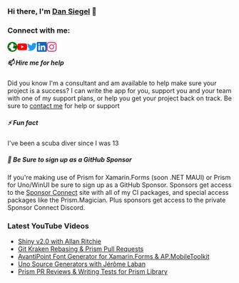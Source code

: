 ### Hi there, I'm [Dan Siegel][website] 👋

### Connect with me:

[<img align="left" alt="dansiegel.net" width="22px" src="images/globe.svg" />][website]
[<img align="left" alt="dansiegel | YouTube" width="22px" src="images/youtube.svg" />][youtube]
[<img align="left" alt="DanJSiegel | Twitter" width="22px" src="images/twitter.svg" />][twitter]
[<img align="left" alt="DanSiegel | LinkedIn" width="22px" src="images/linkedin.svg" />][linkedin]
[<img align="left" alt="_dansiegel_ | Instagram" width="22px" src="images/instagram.svg" />][instagram]

<br />

##### 📫 Hire me for help

Did you know I'm a consultant and am available to help make sure your project is a success? I can write the app for you, support you and your team with one of my support plans, or help you get your project back on track. Be sure to [contact me](https://avantipoint.com/contact?utm_source=github&utm_method=profile-readme) for help or support

##### ⚡ Fun fact

I've been a scuba diver since I was 13

##### 🤔 Be Sure to sign up as a GitHub Sponsor

If you're making use of Prism for Xamarin.Forms (soon .NET MAUI) or Prism for Uno/WinUI be sure to sign up as a GitHub Sponsor. Sponsors get access to the [Sponsor Connect](https://sponsorconnect.dev) site with all of my CI packages, and special access packages like the Prism.Magician. Plus sponsors get access to the private Sponsor Connect Discord.

### Latest YouTube Videos

<!-- YOUTUBE:START -->
- [Shiny v2.0 with Allan Ritchie](https://www.youtube.com/watch?v=hwHdvKCjtl8)
- [Git Kraken Rebasing &amp; Prism Pull Requests](https://www.youtube.com/watch?v=Nz-pJAWcydo)
- [AvantiPoint Font Generator for Xamarin.Forms &amp; AP.MobileToolkit](https://www.youtube.com/watch?v=iLPX0lvvEpc)
- [Uno Source Generators with Jérôme Laban](https://www.youtube.com/watch?v=ju8aUa-clHs)
- [Prism PR Reviews &amp; Writing Tests for Prism Library](https://www.youtube.com/watch?v=u4QaUb2gYbA)
<!-- YOUTUBE:END -->

[website]: https://dansiegel.net
[twitter]: https://twitter.com/DanJSiegel
[youtube]: https://youtube.com/dansiegel
[instagram]: https://instagram.com/_dansiegel_
[linkedin]: https://linkedin.com/in/DanSiegel
[prismFormsPlaylist]: https://www.youtube.com/playlist?list=PLKVmlgXY1uPL3RQVaypbwJup-gjz_gWjT
[twitchArchivesPlaylist]: https://www.youtube.com/playlist?list=PLKVmlgXY1uPI9UrMzxoLFkGFsxY6wqbcl
